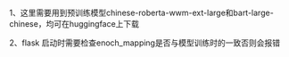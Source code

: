 # 

1、这里需要用到预训练模型chinese-roberta-wwm-ext-large和bart-large-chinese，均可在huggingface上下载

2、flask 启动时需要检查enoch_mapping是否与模型训练时的一致否则会报错

